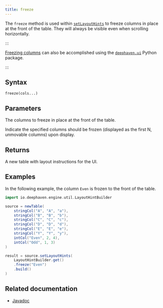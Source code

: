 ```yaml
---
title: freeze
---
```


The `freeze` method is used within [`setLayoutHints`](./layout-hints.md) to freeze columns in place at the front of the table. They will always be visible even when scrolling horizontally.


:::

[Freezing columns](/core/ui/docs/components/table/#column-order-and-visibility) can also be accomplished using the [`deephaven.ui`](/core/ui/docs/) Python package. 

:::

## Syntax

```
freeze(cols...)
```

## Parameters

<ParamTable>
<Param name="cols" type="String...">

The columns to freeze in place at the front of the table.

</Param>
<Param name="cols" type="Collection<String>">

Indicate the specified columns should be frozen (displayed as the first N, unmovable columns) upon display.

</Param>
</ParamTable>

## Returns

A new table with layout instructions for the UI.

## Examples

In the following example, the column `Even` is frozen to the front of the table.

```groovy order=source,result default=result
import io.deephaven.engine.util.LayoutHintBuilder

source = newTable(
    stringCol("A", "A", "a"),
    stringCol("B", "B", "b"),
    stringCol("C", "C", "c"),
    stringCol("D", "D", "d"),
    stringCol("E", "E", "e"),
    stringCol("Y", "Y", "y"),
    intCol("Even", 2, 4),
    intCol("Odd", 1, 3)
)

result = source.setLayoutHints(
    LayoutHintBuilder.get()
    .freeze("Even")
    .build()
)
```

## Related documentation

- [Javadoc](/core/javadoc/io/deephaven/engine/util/LayoutHintBuilder.html)
